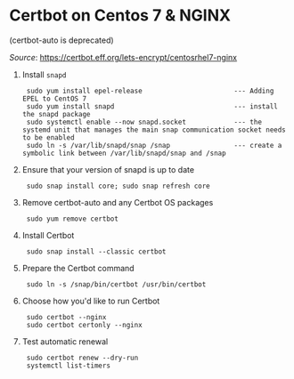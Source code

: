 # Certbot on Centos 7 & NGINX

(certbot-auto is deprecated)

*Source*: https://certbot.eff.org/lets-encrypt/centosrhel7-nginx

1. Install `snapd`

        sudo yum install epel-release                       --- Adding EPEL to CentOS 7
        sudo yum install snapd                              --- install the snapd package
        sudo systemctl enable --now snapd.socket            --- the systemd unit that manages the main snap communication socket needs to be enabled
        sudo ln -s /var/lib/snapd/snap /snap                --- create a symbolic link between /var/lib/snapd/snap and /snap
        
2. Ensure that your version of snapd is up to date

        sudo snap install core; sudo snap refresh core
        
3. Remove certbot-auto and any Certbot OS packages
        
        sudo yum remove certbot
        
4. Install Certbot

        sudo snap install --classic certbot
        
5. Prepare the Certbot command

        sudo ln -s /snap/bin/certbot /usr/bin/certbot
        
6. Choose how you'd like to run Certbot

        sudo certbot --nginx
        sudo certbot certonly --nginx
        
7. Test automatic renewal

        sudo certbot renew --dry-run
        systemctl list-timers
        
